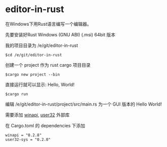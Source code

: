 # editor-in-rust
在Windows下用Rust语言编写一个编辑器。

先要安装好Rust Windows (GNU ABI) (.msi) 64bit 版本


我的项目目录为 /e/git/editor-in-rust
```
$cd /e/git/editor-in-rust
```

创建一个 project 作为 rust cargo 项目目录
```
$cargo new project --bin
```

直接运行就可以显示: Hello, World!
```
$cargo run
```

编辑 /e/git/editor-in-rust/project/src/main.rs 为一个 GUI 版本的 Hello World!

需要添加 [winapi](https://crates.io/crates/winapi), [user32](https://crates.io/crates/user32-sys) 外部库

在 Cargo.toml 的 dependencies 下添加
```
winapi = "0.2.8"
user32-sys = "0.2.0"
```
